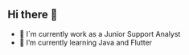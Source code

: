 ## Hi there 👋

* 🔭 I`m currently work as a Junior Support Analyst
* 🌱 I’m currently learning Java and Flutter



